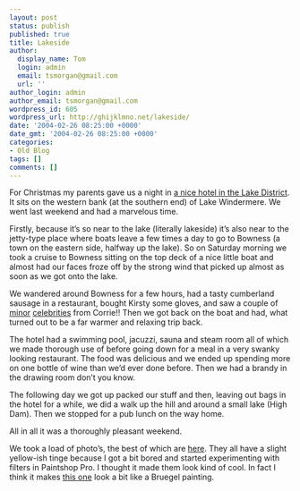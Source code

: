 ```yaml
---
layout: post
status: publish
published: true
title: Lakeside
author:
  display_name: Tom
  login: admin
  email: tsmorgan@gmail.com
  url: ''
author_login: admin
author_email: tsmorgan@gmail.com
wordpress_id: 605
wordpress_url: http://ghijklmno.net/lakeside/
date: '2004-02-26 08:25:00 +0000'
date_gmt: '2004-02-26 08:25:00 +0000'
categories:
- Old Blog
tags: []
comments: []
---
```

<p>For Christmas my parents gave us a night in <a href="http://www.lakesidehotel.co.uk/">a nice hotel in the Lake District</a>. It sits on the western bank (at the southern end) of Lake Windermere. We went last weekend and had a marvelous time.</p>

<p>Firstly, because it&#8217;s so near to the lake (literally lakeside) it&#8217;s also near to the jetty-type place where boats leave a few times a day to go to Bowness (a town on the eastern side, halfway up the lake). So on Saturday morning we took a cruise to Bowness sitting on the top deck of a nice little boat and almost had our faces froze off by the strong wind that picked up almost as soon as we got onto the lake.</p>

<p>We wandered around Bowness for a few hours, had a tasty cumberland sausage in a restaurant, bought Kirsty some gloves,  and saw a couple of <a href="http://www.corrie.net/profiles/characters/platt_sarah2000.jpg">minor</a> <a href="http://www.corrie.net/profiles/actors/langley_bruno2.jpg">celebrities</a> from Corrie!! Then we got back on the boat and had, what turned out to be a far warmer and relaxing trip back.</p>

<p>The hotel had a swimming pool, jacuzzi, sauna and steam room all of which we made thorough use of before going down for a meal in a very swanky looking restaurant. The food was delicious and we ended up spending more on one bottle of wine than we&#8217;d ever done before. Then we had a brandy in the drawing room don&#8217;t you know.</p>

<p>The following day we got up packed our stuff and then, leaving out bags in the hotel for a while, we did a walk up the hill and around a small lake (High Dam). Then we stopped for a pub lunch on the way home.</p>

<p>All in all it was a thoroughly pleasant weekend.</p>

<p class="firstpar">We took a load of photo&#8217;s, the best of which are <a href="/photos/set/lakeside/">here</a>. They all have a slight yellow-ish tinge because I got a bit bored and started experimenting with filters in Paintshop Pro. I thought it made them look kind of cool. In fact I think it makes <a href="/photos/display/lakeside/0/">this one</a> look a bit like a Bruegel painting.</p>

